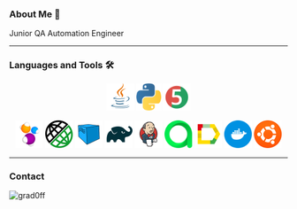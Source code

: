 
[//]: # (## Hi there! I'm Artur 👋)

### About Me :man:

Junior QA Automation Engineer
___

###   Languages and Tools :hammer_and_wrench:


<div align="center">
<a href="https://www.java.com/"><img alt="Java" height="50" src="assets/technologies/java.svg" width="50"/></a>
<a href="https://www.python.org/"><img alt="Python" height="50" src="assets/technologies/python.svg" width="45"/></a>
<a href="https://junit.org/junit5/"><img alt="JUnit 5" height="50" src="assets/technologies/junit5.svg" width="50"/></a>

[//]: # (<a href="https://testng.org/doc/"><img alt="TestNG" height="50" src="assets/technologies/testng.png" width="80"/></a>)
<a href="https://selenide.org/"><img alt="Selenide" height="50" src="assets/technologies/selenide.svg" width="50"/></a>
<a href="https://rest-assured.io/"><img alt="Rest Assured" height="50" src="assets/technologies/rest_assured.png" width="50"/></a>
<a href="https://aerokube.com/selenoid/"><img alt="Selenoid" height="50" src="assets/technologies/selenoid.svg" width="50"/></a>
<a href="https://gradle.org/"><img alt="Gradle" height="50" src="assets/technologies/gradle.svg" width="50"/></a>
<a href="https://www.jenkins.io/"><img alt="Jenkins" height="50" src="assets/technologies/jenkins.svg" width="50"/></a>
<a href="https://qameta.io/"><img alt="Allure TestOps" height="50" src="assets/technologies/allure_testops.svg" width="50"/></a>
<a href="https://github.com/allure-framework/"><img alt="Allure" height="50" src="assets/technologies/allure.svg" width="50"/></a>
<a href="https://docker.com"><img alt="Docker" height="50" src="assets/technologies/docker.svg" width="50"/></a>
<a href="https://ubuntu.com"><img alt="Ubuntu" height="50" src="assets/technologies/ubuntu.png" width="50"/></a>
</div>

___

### Contact

![grad0ff](https://img.shields.io/badge/Telegram-blue?style=plastic&logo=telegram&link=https://t.me/grad0ff)
